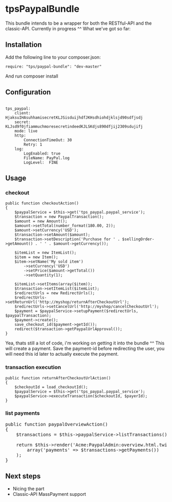 tpsPaypalBundle
================================

This bundle intends to be a wrapper for both the RESTful-API and the classic-API.
Currently in progress ^^ 
What we've got so far:

Installation
------------
Add the following line to your composer.json:

<pre><code>require: "tps/paypal-bundle": "dev-master"</code></pre>

And run composer install

Configuration
-------------
<pre><code>
tps_paypal:
    client: HjaksuIHAsuhhamisecretKLJSisduijhdfJKHsdhiohdjklsjd90sdfjsdj
    secret: KLJsd9f0jfiammuchmoresecretindeedKJLSKdjs890dfjij2309sdujifj
    mode: live
    http:
        ConnectionTimeOut: 30
        Retry: 1
    log:
        LogEnabled: true
        FileName: PayPal.log
        LogLevel:  FINE
</pre></code>


Usage
-----
### checkout

<pre><code>public function checkoutAction()
{
	$paypalService = $this->get('tps_paypal.paypal_service');
	$transaction = new PaypalTransaction();
	$amount = new Amount();
	$amount->setTotal(number_format(180.00, 2));
	$amount->setCurrency('USD');
	$transaction->setAmount($amount);
	$transaction->setDescription('Purchase for ' . $sellingOrder->getAmount() . ' ' . $amount->getCurrency());

	$itemList = new ItemList();
	$item = new Item();
	$item->setName('My sold item')
		->setCurrency('USD')
		->setPrice($amount->getTotal())
		->setQuantity(1);

	$itemList->setItems(array($item));
	$transaction->setItemList($itemList);
	$redirectUrls = new RedirectUrls();
	$redirectUrls->setReturnUrl('http://myshop/returnAfterCheckoutUrl');
	$redirectUrls->setCancelUrl('http://myshop/cancelCheckoutUrl');
	$payment = $paypalService->setupPayment($redirectUrls, $paypalTransaction);
	$payment->create();
	save_checkout_id($payment->getId());
	redirect($transaction->getPaypalUrlApproval());
}</code></pre>

Yea, thats still a lot of code, i'm working on getting it into the bundle ^^
This will create a payment. Save the payment-id before redirecting the user, you will need this id later to actually execute the payment.

### transaction execution
<pre><code>public function returnAfterCheckoutUrlAction()
{
	$checkoutId = load_checkoutId();
	$paypalService = $this->get('tps_paypal.paypal_service');
	$paypalService->executeTransaction($checkoutId, $payerId);
}</code></pre>

### list payments
<pre><ocde>public function paypalOverviewAction()
{
	$transactions = $this->paypalService->listTransactions();

	return $this->render('Acme:PaypalAdmin:overview.html.twig',
		array('payments' => $transactions->getPayments())
	);
}</pre></code>

Next steps
----------
- Nicing the part
- Classic-API MassPayment support 